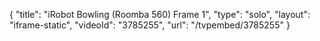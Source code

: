 {
    "title": "iRobot Bowling (Roomba 560) Frame 1",
    "type": "solo",
    "layout": "iframe-static",
    "videoId": "3785255",
    "url": "\/tvpembed\/3785255"
}